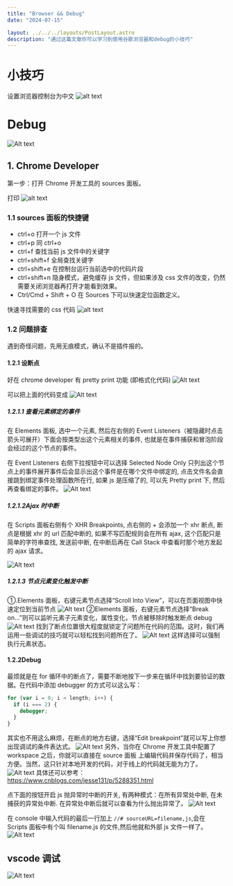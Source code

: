 ```yaml
---
title: "Browser && Debug"
date: "2024-07-15"

layout: ../../../layouts/PostLayout.astro
description: "通过这篇文章你可以学习到使用谷歌浏览器和debug的小技巧"
---
```


# 小技巧

设置浏览器控制台为中文
![alt text](/tool_usage/Browser/tip_chinese.png)

# Debug

![Alt text](/tool_usage/Browser/浏览器debug-image1.png)

## 1. Chrome Developer

第一步：打开 Chrome 开发工具的 sources 面板。

打印
![alt text](/tool_usage/Browser/console.png)

### 1.1 sources 面板的快捷键

- ctrl+o 打开一个 js 文件
- ctrl+p 同 ctrl+o
- ctrl+f 查找当前 js 文件中的关键字
- ctrl+shift+f 全局查找关键字
- ctrl+shift+e 在控制台运行当前选中的代码片段
- ctrl+shift+n 隐身模式，避免缓存 js 文件，但如果涉及 css 文件的改变，仍然需要关闭浏览器再打开才能看到效果。
- Ctrl/Cmd + Shift + O 在 Sources 下可以快速定位函数定义。

快速寻找需要的 css 代码
![alt text](/tool_usage/Browser/find_css.png)

### 1.2 问题排查

遇到奇怪问题，先用无痕模式，确认不是插件报的。

#### 1.2.1 设断点

好在 chrome developer 有 pretty print 功能
(即格式化代码)
![Alt text](/tool_usage/Browser/浏览器debug-image2.png)

可以把上面的代码变成
![Alt text](/tool_usage/Browser/浏览器debug-image3.png)

##### 1.2.1.1 查看元素绑定的事件

在 Elements 面板, 选中一个元素, 然后在右侧的 Event Listeners（被隐藏时点击箭头可展开）下面会按类型出这个元素相关的事件, 也就是在事件捕获和冒泡阶段会经过的这个节点的事件。

在 Event Listeners 右侧下拉按钮中可以选择 Selected Node Only 只列出这个节点上的事件展开事件后会显示出这个事件是在哪个文件中绑定的, 点击文件名会直接跳到绑定事件处理函数所在行, 如果 js 是压缩了的, 可以先 Pretty print 下, 然后再查看绑定的事件。
![Alt text](/tool_usage/Browser/浏览器debug-image4.png)

##### 1.2.1.2Ajax 时中断

在 Scripts 面板右侧有个 XHR Breakpoints, 点右侧的 + 会添加一个 xhr 断点, 断点是根据 xhr 的 url 匹配中断的, 如果不写匹配规则会在所有 ajax, 这个匹配只是简单的字符串查找, 发送前中断, 在中断后再在 Call Stack 中查看时那个地方发起的 ajax 请求。

![Alt text](/tool_usage/Browser/浏览器debug-image5.png)

##### 1.2.1.3 节点元素变化触发中断

①.Elements 面板，右键元素节点选择“Scroll Into View”，可以在页面视图中快速定位到当前节点
![Alt text](/tool_usage/Browser/浏览器debug-image6.png)
②Elements 面板，右键元素节点选择“Break on…”则可以监听元素子元素变化，属性变化，节点被移除时触发断点 debug
![Alt text](/tool_usage/Browser/浏览器debug-image7.png)
找到了断点位置很大程度就锁定了问题所在代码的范围。这时，我们再运用一些调试的技巧就可以轻松找到问题所在了。
![Alt text](/tool_usage/Browser/浏览器debug-image8.png)
这样选择可以强制执行元素状态。

#### 1.2.2Debug

最烦就是在 for 循环中的断点了，需要不断地按下一步来在循环中找到要验证的数据。在代码中添加 debugger 的方式可以这么写：

```javascript
for (var i = 0; i < length; i++) {
  if (i === 2) {
    debugger;
  }
}
```

其实也不用这么麻烦，在断点的地方右键，选择“Edit breakpoint”就可以写上你想出现调试的条件表达式。
![Alt text](/tool_usage/Browser/浏览器debug-image9.png)
另外，当你在 Chrome 开发工具中配置了 workspace 之后，你就可以直接在 source 面板
上编辑代码并保存代码了，相当方便。当然，这只针对本地开发的代码，对于线上的代码就无能为力了。
![Alt text](/tool_usage/Browser/浏览器debug-image10.png)
具体还可以参考：https://www.cnblogs.com/jesse131/p/5288351.html

点下面的按钮开启 js 抛异常时中断的开关, 有两种模式：在所有异常处中断, 在未捕获的异常处中断. 在异常处中断后就可以查看为什么抛出异常了。
![Alt text](/tool_usage/Browser/浏览器debug-image11.png)

在 console 中输入代码的最后一行加上 `//# sourceURL=filename,js`,会在 Scripts 面板中有个叫 filename.js 的文件,然后他就和外部 js 文件一样了。
![Alt text](/tool_usage/Browser/浏览器debug-image12.png)

## vscode 调试

![Alt text](/tool_usage/Browser/image.png)
